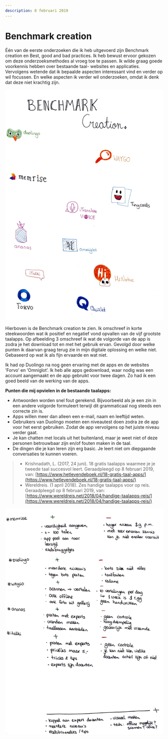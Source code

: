 ```yaml
---
description: 8 februari 2019
---
```


# Benchmark creation

Één van de eerste onderzoeken die ik heb uitgevoerd zijn Benchmark creation en Best, good and bad practices. Ik heb bewust ervoor gekozen om deze onderzoeksmethodes al vroeg toe te passen. Ik wilde graag goede voorkennis hebben over bestaande taal- websites en applicaties. Vervolgens wetende dat ik bepaalde aspecten interessant vind en verder op wil focussen. En welke aspecten ik verder wil onderzoeken, omdat ik denk dat deze niet krachtig zijn.

![](../../../.gitbook/assets/scan-7-may-2019-4-4-1.jpg)

  
Hierboven is de Benchmark creation te zien. Ik omschreef in korte steekwoorden wat ik positief en negatief vond opvallen van de vijf grootste taalapps. Op afbeelding 3 omschreef ik wat de volgorde van de app is zodra je het download tot en met het gebruik ervan. Gevolgd door welke punten ik daarvan graag terug zie in mijn digitale oplossing en welke niet. Gebaseerd op wat ik als fijn ervaarde en wat niet. 

Ik had op Duolingo na nog geen ervaring met de apps en de websites ’Forvo’ en ‘Omniglot’. Ik heb alle apps gedownload, waar nodig was een account aangemaakt en de app gebruikt voor twee dagen. Zo had ik een goed beeld van de werking van de apps.  

**Punten die mij opvielen in de bestaande taalapps:**

* Antwoorden worden snel fout gerekend. Bijvoorbeeld als je een zin in een andere volgorde formuleert terwijl dit grammaticaal nog steeds een correcte zin is. 
* Apps willen meer dan alleen een e-mail, naam en leeftijd weten.
* Gebruikers van Duolingo moeten een niveautest doen zodra ze de app voor het eerst gebruiken. Zodat de app vervolgens op het juiste niveau verder gaat.
* Je kan chatten met locals uit het buitenland, maar je weet niet of deze personen betrouwbaar zijn en/of fouten maken in de taal.
* De dingen die je kan leren zijn erg basic. Je leert niet om diepgaande conversaties te kunnen voeren.

> * Krishnadath, L. \(2017, 24 juni\). 18 gratis taalapps waarmee je je tweede taal succesvol leert. Geraadpleegd op 8 februari 2019, van: [https://www.hetlevendeboek.nl/18-gratis-taal-apps/](https://www.hetlevendeboek.nl/18-gratis-taal-apps/)
> * Wereldreis. \(1 april 2018\). Zes handige taalapps voor op reis. Geraadpleegd op 8 februari 2019, van: [https://www.wereldreis.net/2018/04/handige-taalapps-reis/](https://www.wereldreis.net/2018/04/handige-taalapps-reis/)

![](../../../.gitbook/assets/scan-7-may-2019-4-5-1.jpg)

